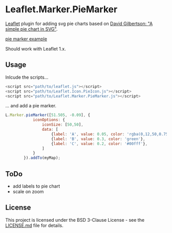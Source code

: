 # Leaflet.Marker.PieMarker

[Leaflet](https://leafletjs.com) plugin for adding svg pie charts based on [David Gilbertson: "A simple pie chart in SVG"](https://hackernoon.com/a-simple-pie-chart-in-svg-dbdd653b6936).

[pie marker example](https://nlga.github.io/leaflet-piemarker)

Should work with Leaflet 1.x.

## Usage
Inlcude the scripts...
```js
<script src="path/to/leaflet.js"></script> 
<script src="path/to/Leaflet.Icon.PieIcon.js"></script>
<script src="path/to/Leaflet.Marker.PieMarker.js"></script>
```

... and add a pie marker.

```js
L.Marker.pieMarker([51.505, -0.09], {
            iconOptions: {
                iconSize: [50,50],
                data: [
                    {label: 'A', value: 0.05, color: 'rgba(0,12,50,0.75)', style:'stroke:black;stroke-width:0.01'},
                    {label: 'B', value: 0.3, color: 'green'},
                    {label: 'C', value: 0.2, color: '#00fff'},
                ]
            }
        }).addTo(myMap);
```

## ToDo
- add labels to pie chart
- scale on zoom

## License
This project is licensed under the BSD 3-Clause License - see the [LICENSE.md](LICENSE.md) file for details.